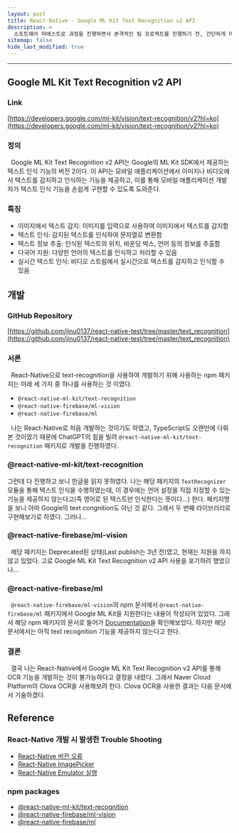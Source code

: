 ```yaml
---
layout: post
title: React-Native - Google ML Kit Text Recognition v2 API
description: >
  소프트웨어 마에스트로 과정을 진행하면서 본격적인 팀 프로젝트를 진행하기 전, 간단하게 미니 프로젝트를 진행하기로 하였다. 나는 백엔드 파트를 담당하여 Spring Boot를 통한 API 서버 개발을 하게 되었고, 프로젝트의 핵심 기능인 OCR을 구현하기 위해 Google ML Kit의 Text Recognition v2 라이브러리를 사용하여 성능 테스트를 해보기로 하였다.
sitemap: false
hide_last_modified: true
---
```


---

## Google ML Kit Text Recognition v2 API

### Link

[https://developers.google.com/ml-kit/vision/text-recognition/v2?hl=ko](https://developers.google.com/ml-kit/vision/text-recognition/v2?hl=ko)

### 정의

&nbsp; Google ML Kit Text Recognition v2 API는 Google의 ML Kit SDK에서 제공하는 텍스트 인식 기능의 버전 2이다. 이 API는 모바일 애플리케이션에서 이미지나 비디오에서 텍스트를 감지하고 인식하는 기능을 제공하고, 이를 통해 모바일 애플리케이션 개발자가 텍스트 인식 기능을 손쉽게 구현할 수 있도록 도와준다.

### 특징

- 이미지에서 텍스트 감지: 이미지를 입력으로 사용하여 이미지에서 텍스트를 감지함
- 텍스트 인식: 감지된 텍스트를 인식하여 문자열로 변환함
- 텍스트 정보 추출: 인식된 텍스트의 위치, 바운딩 박스, 언어 등의 정보를 추출함
- 다국어 지원: 다양한 언어의 텍스트를 인식하고 처리할 수 있음
- 실시간 텍스트 인식: 비디오 스트림에서 실시간으로 텍스트를 감지하고 인식할 수 있음

## 개발

### GitHub Repository

[https://github.com/jinu0137/react-native-test/tree/master/text_recognition](https://github.com/jinu0137/react-native-test/tree/master/text_recognition)

### 서론

&nbsp; React-Native으로 text-recognition을 사용하여 개발하기 위해 사용하는 npm 패키지는 아래 세 가지 중 하나를 사용하는 것 이였다.

- `@react-native-ml-kit/text-recognition`
- `@react-native-firebase/ml-vision`
- `@react-native-firebase/ml`

&nbsp; 나는 React-Native로 처음 개발하는 것이기도 하였고, TypeScript도 오랜만에 다뤄본 것이였기 때문에 ChatGPT의 힘을 빌려 `@react-native-ml-kit/text-recognition` 패키지로 개발을 진행하였다.

### @react-native-ml-kit/text-recognition

그런데 다 진행하고 보니 한글을 읽지 못하였다. 나는 해당 패키지의 `TextRecognizer` 모듈을 통해 텍스트 인식을 수행하였는데, 이 경우에는 언어 설정을 직접 지정할 수 있는 기능을 제공하지 않는다고(즉 영어로 된 텍스트만 인식한다는 뜻이다...) 한다. 패키지명을 보니 아마 Google의 text congnition도 아닌 것 같다. 그래서 두 번째 라이브러리로 구현해보기로 하였다. 그러나...

### @react-native-firebase/ml-vision

&nbsp; 해당 패키지는 Deprecated된 상태(Last publish는 3년 전)였고, 현재는 지원을 하지 않고 있었다. 고로 Google ML Kit Text Recognition v2 API 사용을 포기하려 했었으나...

### @react-native-firebase/ml

&nbsp; `@react-native-firebase/ml-vision`의 npm 문서에서 `@react-native-firebase/ml` 패키지에서 Google ML Kit을 지원한다는 내용이 작성되어 있었다. 그래서 해당 npm 패키지의 문서로 들어가 [Documentation](https://rnfirebase.io/ml/usage)을 확인해보았다. 하지만 해당 문서에서는 아직 text recognition 기능을 제공하지 않는다고 한다.

### 결론

&nbsp; 결국 나는 React-Native에서 Google ML Kit Text Recognition v2 API를 통해 OCR 기능을 개발하는 것이 불가능하다고 결정을 내렸다. 그래서 Naver Cloud Platform의 Clova OCR을 사용해보려 한다. Clova OCR을 사용한 결과는 다음 문서에서 기술하겠다.

## Reference

### React-Native 개발 시 발생한 Trouble Shooting

- [React-Native 버전 오류](https://yun5o.tistory.com/entry/cliinit-is-not-a-function-%EC%98%A4%EB%A5%98)
- [React-Native ImagePicker](https://velog.io/@thwjd9393/RN-ImagePicker)
- [React-Native Emulator 실행](https://ssjeong.tistory.com/entry/React-Native-%ED%94%84%EB%A1%9C%EC%A0%9D%ED%8A%B8-%EC%83%9D%EC%84%B1-%EB%B0%8F-%EC%97%90%EB%AE%AC%EB%A0%88%EC%9D%B4%ED%84%B0-%EC%8B%A4%ED%96%89)

### npm packages

- [@react-native-ml-kit/text-recognition](https://www.npmjs.com/package/@react-native-ml-kit/text-recognition)
- [@react-native-firebase/ml-vision](https://www.npmjs.com/package/@react-native-firebase/ml-vision)
- [@react-native-firebase/ml](https://www.npmjs.com/package/@react-native-firebase/ml)
